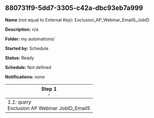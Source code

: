 ## 880731f9-5dd7-3305-c42a-dbc93eb7a999

**Name** (not equal to External Key)**:** Exclusion_AP_Webinar_Email5_JobID

**Description:** n/a

**Folder:** my automations/

**Started by:** Schedule

**Status:** Ready

**Schedule:** Not defined

**Notifications:** _none_


| Step 1<br>_<small>-</small>_ |
| --- |
| _1.1: query_<br>Exclusion AP Webinar JobID_Email5 |
